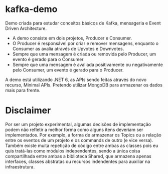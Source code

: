 # kafka-demo

Demo criada para estudar conceitos básicos de Kafka, mensageria e Event Driven Architecture.

* A demo consiste em dois projetos, Producer e Consumer. 
* O Producer é responsável por criar e remover mensagens, enquanto o Consumer as avalia através de Upvotes e Downvotes.
* Sempre que uma mensagem é criada ou removida pelo Producer, um evento é gerado para o Consumer
* Sempre que uma mensagem é avaliada positivamente ou negativamente pelo Consumer, um evento é gerado para o Producer.

A demo está utilizando .NET 6, as APIs sendo feitas através do novo recurso, Minimal APIs. Pretendo utilizar MongoDB para armazenar os dados mais para frente.

# Disclaimer

Por ser um projeto experimental, algumas decisões de implementação podem não refletir a melhor forma como alguns itens deveriam ser implementados.
Por exemplo, a forma de armazenar os Topics ou a relação entre os eventos de um projeto e os commands de outro (e vice versa). 
Também existe muita repetição de código entre ambas as classes pois eu quis tratá-las como módulos independentes, sendo a única coisa compartilhada entre ambas a 
biblioteca Shared, que armazena apenas interfaces, classes abstratas ou recursos indendentes para auxiliar na infraestrutura.
